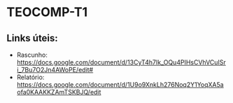 # TEOCOMP-T1

## Links úteis:
* Rascunho: https://docs.google.com/document/d/13CyT4h7Ik_OQu4PIHsCVhVCuISri_7Bu7O2Jn4AWoPE/edit#
* Relatório: https://docs.google.com/document/d/1U9o9XnkLh276Noq2Y1YoqXA5aofa0KAAKKZAmTSKBJQ/edit
